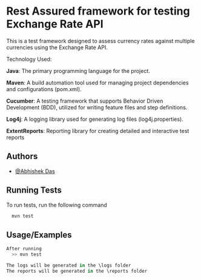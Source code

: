 
# Rest Assured framework for testing Exchange Rate API

This is a test framework designed to assess currency rates against multiple currencies using the Exchange Rate API.

Technology Used:

**Java**: The primary programming language for the project.

**Maven**: A build automation tool used for managing project dependencies and configurations (pom.xml).

**Cucumber**: A testing framework that supports Behavior Driven Development (BDD), utilized for writing feature files and step definitions.

**Log4j**: A logging library used for generating log files (log4j.properties).

**ExtentReports**: Reporting library for creating detailed and interactive test reports



## Authors

- [@Abhishek Das](mailto:abhishek.das11@gds.ey.com)


## Running Tests

To run tests, run the following command

```bash
  mvn test
```


## Usage/Examples

```javascript
After running
  >> mvn test

The logs will be generated in the \logs folder
The reports will be generated in the \reports folder  
```

